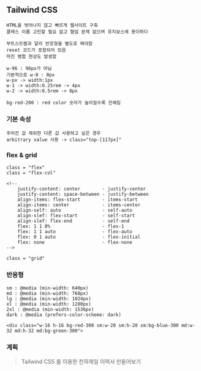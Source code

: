 ## Tailwind CSS
	HTML을 벗어나지 않고 빠르게 웹사이트 구축
    클래스 이름 고민할 필요 없고 협업 문제 없으며 유지보스에 용이하다
    
    부트스트램과 달리 반응형을 별도로 짜야함
    reset 코드가 포함되어 있음
    마진 병합 현상도 발생함
    
    w-96 : 96px가 아님 
    기본적으로 w-0 : 0px
    w-px -> width:1px
    w-1 -> width:0.25rem -> 4px
    w-2 -> width:0.5rem -> 8px
    
    bg-red-200 : red color 숫자가 높아질수록 진해짐
    
### 기본 속성
	주어진 값 제외한 다른 값 사용하고 싶은 경우
    arbitrary value 사용 -> class="top-[117px]"

### flex & grid
	class = "flex"
    class = "flex-col"
    
    <!-- 
        justify-content: center        - justify-center
        justify-content: space-between - justify-between
        align-items: flex-start        - items-start
        align-items: center            - items-center
        align-self: auto               - self-auto
        align-slef: flex-start         - self-start
        align-slef: flex-end           - self-end
        flex: 1 1 0%                   - flex-1
        flex: 1 1 auto                 - flex-auto
        flex: 0 1 auto                 - flex-initial
        flex: none                     - flex-none
    -->
    
    class = "grid"
    
### 반응형
	sm : @media (min-width: 640px)
    md : @media (min-width: 768px)
    lg : @media (min-width: 1024px)
    xl : @media (min-width: 1280px)
    2xl : @media (min-width: 1536px)
    dark : @media (prefers-color-scheme: dark)
    
    <div class="w-16 h-16 bg-red-300 sm:w-20 sm:h-20 sm:bg-blue-300 md:w-32 md:h-32 md:bg-green-300">
    
### 계획
> Tailwind CSS 를 이용한 천하제일 이력서 만들어보기